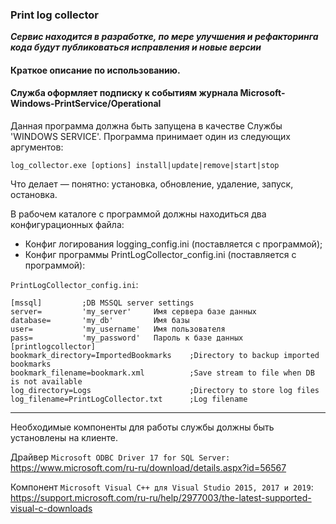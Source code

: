 ### **Print log collector**

**_Сервис находится в разработке, по мере улучшения и рефакторинга кода будут публиковаться исправления и новые версии_**

#### Краткое описание по использованию.
#### Служба оформляет подписку к событиям журнала Microsoft-Windows-PrintService/Operational

Данная программа должна быть запущена в качестве Службы 'WINDOWS SERVICE'.
Программа принимает один из следующих аргументов:

``log_collector.exe [options] install|update|remove|start|stop``

Что делает — понятно: установка, обновление, удаление, запуск, остановка.

В рабочем каталоге с программой должны находиться два конфигурационных файла:
- Конфиг логирования logging_config.ini (поставляется с программой);
- Конфиг программы PrintLogCollector_config.ini (поставляется с программой):

`PrintLogCollector_config.ini`:
```
[mssql]         ;DB MSSQL server settings
server=         'my_server'     Имя сервера базе данных
database=       'my_db'         Имя базы
user=           'my_username'   Имя пользователя
pass=           'my_password'   Пароль к базе данных
[printlogcollector]
bookmark_directory=ImportedBookmarks    ;Directory to backup imported bookmarks
bookmark_filename=bookmark.xml          ;Save stream to file when DB is not available
log_directory=Logs                      ;Directory to store log files
log_filename=PrintLogCollector.txt      ;Log filename
```

---
Необходимые компоненты для работы службы должны быть установлены на клиенте.

Драйвер ``Microsoft ODBC Driver 17 for SQL Server:``
https://www.microsoft.com/ru-ru/download/details.aspx?id=56567

Компонент ``Microsoft Visual C++ для Visual Studio 2015, 2017 и 2019``:
https://support.microsoft.com/ru-ru/help/2977003/the-latest-supported-visual-c-downloads
